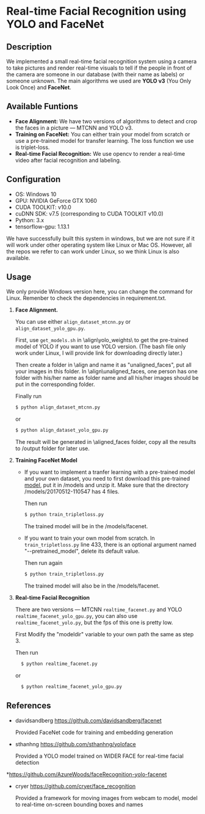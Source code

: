 # Real-time Facial Recognition using YOLO and FaceNet

## Description
We implemented a small real-time facial recognition system using a camera to take pictures and render real-time visuals to tell if the people in front of the camera are someone in our database (with their name as labels) or someone unknown. The main algorithms we used are **YOLO v3** (You Only Look Once) and **FaceNet**.


## Available Funtions
* **Face Alignment:** We have two versions of algorithms to detect and crop the faces in a picture — MTCNN and YOLO v3.
* **Training on FaceNet:** You can either train your model from scratch or use a pre-trained model for transfer learning. The loss function we use is triplet-loss.
* **Real-time Facial Recognition:** We use opencv to render a real-time video after facial recognition and labeling.

## Configuration
* OS: Windows 10
* GPU: NVIDIA GeForce GTX 1060
* CUDA TOOLKIT: v10.0
* cuDNN SDK: v7.5 (corresponding to CUDA TOOLKIT v10.0)
* Python: 3.x
* tensorflow-gpu: 1.13.1

We have successfully built this system in windows, but we are not sure if it will work under other operating system like Linux or Mac OS. However, all the repos we refer to can work under Linux, so we think Linux is also available.

## Usage

We only provide Windows version here, you can change the command for Linux. Remenber to check the dependencies in requirement.txt.

1. **Face Alignment.**

     You can use either ```align_dataset_mtcnn.py``` or ```align_dataset_yolo_gpu.py```.
     
     First, use ```get_models.sh``` in \align\yolo_weights\ to get the pre-trained model of YOLO if you want to use YOLO version. (The bash file only work under Linux, I will provide link for downloading directly later.)
     
     Then create a folder in \align and name it as "unaligned_faces", put all your images in this folder. In \align\unaligned_faces, one person has one folder with his/her name as folder name and all his/her images should be put in the corresponding folder. 
     
     Finally run
     ```bash
     $ python align_dataset_mtcnn.py
     ```
     or
     ```bash
     $ python align_dataset_yolo_gpu.py
     ```
     
     The result will be generated in \aligned_faces folder, copy all the results to /output folder for later use.
     
2. **Training FaceNet Model**

     * If you want to implement a tranfer learning with a pre-trained model and your own dataset, you need to first download this pre-trained [model](https://drive.google.com/file/d/1BQCoNWpRq_h2IAR2b8KMig-sulzatGms/view?usp=sharing), put it in /models and unzip it. Make sure that the directory /models/20170512-110547 has 4 files.
       
       Then run
       ```bash
       $ python train_tripletloss.py
       ```
     
       The trained model will be in the /models/facenet.
     
     * If you want to train your own model from scratch. In ```train_tripletloss.py``` line 433, there is an optional argument named "--pretrained_model", delete its default value.
     
       Then run again 
       ```bash
       $ python train_tripletloss.py
       ```
     
       The trained model will also be in the /models/facenet.

     
3. **Real-time Facial Recognition**

     There are two versions — MTCNN ```realtime_facenet.py``` and YOLO ```realtime_facenet_yolo_gpu.py```, you can also use ```realtime_facenet_yolo.py```, but the fps of this one is pretty low.
     
     First Modify the "modeldir" variable to your own path the same as step 3.
     
     Then run
     ```bash
       $ python realtime_facenet.py
     ```
     
     or
     
     ```bash
       $ python realtime_facenet_yolo_gpu.py
     ```
     

## References

* davidsandberg https://github.com/davidsandberg/facenet

  Provided FaceNet code for training and embedding generation


* sthanhng https://github.com/sthanhng/yoloface

  Provided a YOLO model trained on WIDER FACE for real-time facial detection

*https://github.com/AzureWoods/faceRecognition-yolo-facenet
* cryer https://github.com/cryer/face_recognition

  Provided a framework for moving images from webcam to model, model to real-time on-screen bounding boxes and names
